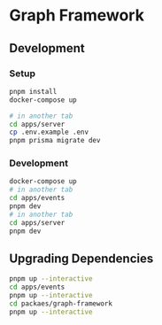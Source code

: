 # Graph Framework

## Development

### Setup

```sh
pnpm install
docker-compose up
```

```sh
# in another tab
cd apps/server
cp .env.example .env
pnpm prisma migrate dev
```

### Development

```sh
docker-compose up
# in another tab
cd apps/events
pnpm dev
# in another tab
cd apps/server
pnpm dev
```

## Upgrading Dependencies

```sh
pnpm up --interactive
cd apps/events
pnpm up --interactive
cd packaes/graph-framework
pnpm up --interactive
```
